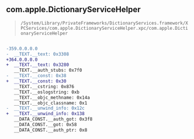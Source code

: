 ## com.apple.DictionaryServiceHelper

> `/System/Library/PrivateFrameworks/DictionaryServices.framework/XPCServices/com.apple.DictionaryServiceHelper.xpc/com.apple.DictionaryServiceHelper`

```diff

-359.0.0.0.0
-  __TEXT.__text: 0x3308
+364.0.0.0.0
+  __TEXT.__text: 0x3280
   __TEXT.__auth_stubs: 0x7f0
-  __TEXT.__const: 0x38
+  __TEXT.__const: 0x30
   __TEXT.__cstring: 0x876
   __TEXT.__oslogstring: 0xb
   __TEXT.__objc_methname: 0x14a
   __TEXT.__objc_classname: 0x1
-  __TEXT.__unwind_info: 0x12c
+  __TEXT.__unwind_info: 0x138
   __DATA_CONST.__auth_got: 0x3f8
   __DATA_CONST.__got: 0x58
   __DATA_CONST.__auth_ptr: 0x8

```
